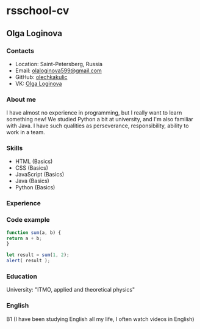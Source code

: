 # **rsschool-cv**
## **Olga Loginova**

### **Contacts**
* Location: Saint-Petersberg, Russia
* Email: olaloginova599@gmail.com
* GitHub: [olechkakulic](https://github.com/olechkakulic)
* VK: [Olga Loginova](https://vk.com/krinzh_umer)

### **About me**
I have almost no experience in programming, but I really want to learn something new! We studied Python a bit at university, and I'm also familiar with Java. I have such qualities as perseverance, responsibility, ability to work in a team.

### **Skills**
* HTML (Basics)
* CSS (Basics)
* JavaScript (Basics)
* Java (Basics)
* Python (Basics)

### **Experience**
### **Code example**


```javascript
function sum(a, b) {
return a + b;
}

let result = sum(1, 2);
alert( result );
```

### **Education**
University: "ITMO, applied and theoretical physics"

### **English**
B1 (I have been studying English all my life, I often watch videos in English)
